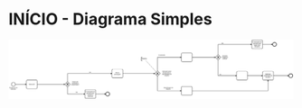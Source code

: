 # INÍCIO - Diagrama Simples

[![viewer example screenshot](./diagram_retorno.svg)](https://cdn.statically.io/gh/giseldo/chatbot_BTA_BPMN_to_AIML/de0eb529/exemplos%20aula/Diagrama%20-%20Aluno%20-%20Tarefa%202%20-%20Dante/diagram_retorno.svg)
